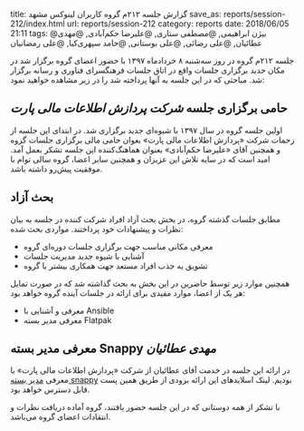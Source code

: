 title: گزارش جلسه ۲۱۲م گروه کاربران لینوکس مشهد
save_as: reports/session-212/index.html
url: reports/session-212
category: reports
date: 2018/06/05 21:11
tags: @بیژن ابراهیمی, @مصطفی ستاری, @علیرضا حکم‌آبادی, @مهدی عطائیان, @علی رضائی, @علی بوستانی, @حامد سپهری‌کیا, @علی رمضانیان

جلسه ۲۱۲م گروه در روز سه‌شنبه ۸ خردادماه ۱۳۹۷ با حضور اعضای
گروه برگزار شد در مکان جدید برگزاری جلسات واقع در اتاق جلسات
فرهنگسرای فناوری و رسانه برگزار شد. مباحثی که در این جلسه به
آنها پرداخته شد را در زیر مشاهده خواهید نمود:
<!--more-->


## حامی برگزاری جلسه *شرکت پردازش اطلاعات مالی پارت*
اولین جلسه گروه در سال ۱۳۹۷ با شیوه‌ای جدید برگزاری شد. در ابتدای این جلسه
از زحمات شرکت «پردازش اطلاعات مالی پارت» بعوان حامی مالی برگزاری جلسات گروه و
همچنین آقای «علیرضا حکم‌آبادی» بعنوان هماهنگ‌کننده این جلسه تشکر بعمل آمد. امید
است که در سایه تلاش این عزیزان و همچنین سایر اعضا، گروه سالی توام با موفقیت
پیش‌رو داشته باشد.

## بحث آزاد
مطابق جلسات گذشته گروه، در بخش بحث آزاد افراد شرکت کننده در جلسه به بیان
نظرات و پیشنهادات خود پرداختند.
مواردی بحث شده:

- معرفی مکانی مناسب جهت برگزاری جلسات دوره‌ای گروه
- آشنایی با شیوه جدید مدیریت جلسات
- تشویق به جذب افراد مستعد جهت همکاری بیشتر با گروه

همچنین موارد زیر توسط حاضرین در این بخش به بحث گذاشته شد که در صورت تمایل
هر یک از اعضا، موارد مفیدی برای ارائه در جلسات آینده گروه خواهد بود:

- معرفی و آشنایی با Ansible
- معرفی مدیر بسته Flatpak

## معرفی مدیر بسته Snappy *مهدی عطائیان*
در ارائه این جلسه در خدمت آقای عطائیان از شرکت «پردازش اطلاعات مالی پارت»
با معرفی [مدیر بسته snappy][1] بودیم. لینک اسلاید‌های این ارائه بزودی از
طریق همین پست قابل دسترس خواهد بود.


با تشکر از همه دوستانی که در این جلسه حضور یافتند،
گروه آماده دریافت نظرات و انتقادات اعضای گروه می‌باشد.

[1]: https://en.wikipedia.org/wiki/Snappy_(package_manager)

